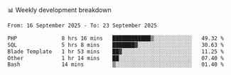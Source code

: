 📊 Weekly development breakdown
<!--START_SECTION:waka-->

```txt
From: 16 September 2025 - To: 23 September 2025

PHP              8 hrs 16 mins   ████████████▒░░░░░░░░░░░░   49.32 %
SQL              5 hrs 8 mins    ███████▓░░░░░░░░░░░░░░░░░   30.63 %
Blade Template   1 hr 53 mins    ██▓░░░░░░░░░░░░░░░░░░░░░░   11.25 %
Other            1 hr 14 mins    ██░░░░░░░░░░░░░░░░░░░░░░░   07.40 %
Bash             14 mins         ▒░░░░░░░░░░░░░░░░░░░░░░░░   01.40 %
```

<!--END_SECTION:waka-->
